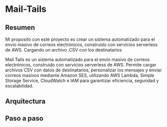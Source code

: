 # Mail-Tails

## Resumen

Mi proposito con este proyecto es crear un sistema automatizado para el envío masivo de correos electrónicos, construido con servicios serverless de AWS. Cargando un archivo .CSV con los destinatarios 

Mail Tails es un sistema automatizado para el envío masivo de correos electrónicos, construido con servicios serverless de AWS. Permite cargar archivos CSV con datos de destinatarios, personalizar los mensajes y enviar correos masivos mediante Amazon SES, utilizando AWS Lambda, Simple Storage Service, CloudWatch e IAM para garantizar eficiencia, seguridad y escalabilidad.

## Arquitectura

## Paso a paso